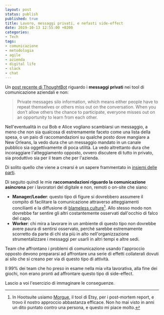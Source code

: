 ```yaml
---
layout: post
status: publish
published: true
title: Lavoro, messaggi privati, e nefasti side-effect
date: 2019-10-13 12:55:00 +0200
categories:
- Tech
tags:
- comunicazione
- metodologia
- agile
- azienda
- digital life
- slack
- chat
---
```


Un [post recente di ThoughtBot](https://thoughtbot.com/blog/private-messages-not-inclusive) riguardo i **messaggi privati** nei tool di comunicazione aziendali e non:

> Private messages silo information, which means either people have to repeat themselves or others miss out on the conversation. When you don’t allow others the chance to participate, everyone misses out on an opportunity to learn from each other. 

Nell'eventualità in cui Bob e Alice vogliano scambiarsi un messaggio, a meno che non sia qualcosa di estremamente faceto come una lista della spesa, o un paio di raccomandazioni su qualche posto dove mangiare a New Orleans, la vedo dura che un messaggio mandato in un canale pubblico sia oggettivamente di poca utilità. La vedo altrettanto dura che incoraggiare l'atteggiamento opposto, ovvero discutere di tutto in privato, sia produttivo sia per il team che per l'azienda.

Di solito quello che viene a crearsi è un sapere frammentato in [insiemi delle parti](https://it.wikipedia.org/wiki/Insieme_delle_parti).

Di seguito quindi le mie **raccomandazioni riguardo la comunicazione asincrona** per i lavoratori del digitale e non, remoti o on-site che siano:

- **Manager/Leader**: questo tipo di figure si dovrebbero assumere il compito di facilitare la comunicazione attraverso atteggiamenti concilianti e la diffusione di [blameless culture](https://codeascraft.com/2012/05/22/blameless-postmortems/)[^1]. Allo stesso modo non dovrebbe far sentire gli altri costantemente osservati dall'occhio di falco del capo.
- **Worker**: chi mira a lavorare in un ambiente di questo tipo non dovrebbe avere paura di sentirsi osservato, perché sarebbe estremamente scorretto da parte di chi sta più in alto nell'organizzazione strumentalizzare i messaggi per usarli in altri tempi e altre sedi.

Team che affrontano i problemi di comunicazione usando l'approccio opposto devono prepararsi ad affrontare una serie di effetti collaterali dovuti ai silo che si creano per via di questo tipo di attività.

Il 99% dei team che ho preso in esame nella mia vita lavorativa, alla fine dei giochi, non erano pronti ad affrontare questo tipo di side-effect.

Lascio a voi l'esercizio di immaginare le conseguenze.

[^1]: In Hootsuite usiamo [Morgue](https://github.com/etsy/morgue), il tool di Etsy, per i post-mortem report, e trovo il nostro approccio abbastanza efficace. Non ho mai visto in anni un dito puntato contro una persona, e questo mi piace molto.
